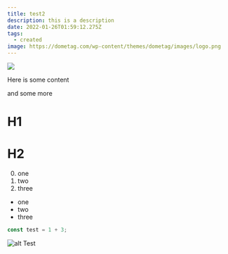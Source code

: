 ```yaml
---
title: test2
description: this is a description
date: 2022-01-26T01:59:12.275Z
tags:
  - created
image: https://dometag.com/wp-content/themes/dometag/images/logo.png
---
```


![](https://dometag.com/wp-content/uploads/2018/01/g142-300x104.png)

Here is some content

and some more

# H1

# H2

0. one
1. two
2. three

- one
- two
- three

```ts
const test = 1 + 3;
```

![alt Test](/static/img/dtlogo.png 'a Title')
